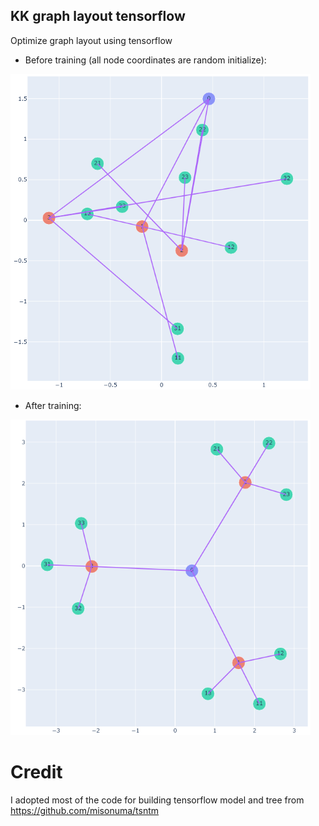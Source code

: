 ## KK graph layout tensorflow
Optimize graph layout using tensorflow

* Before training (all node coordinates are random initialize):

<img src="before_kk.png" width="480">

* After training:

<img src="after_kk.png" width="480">

# Credit
I adopted most of the code for building tensorflow model and tree from https://github.com/misonuma/tsntm

